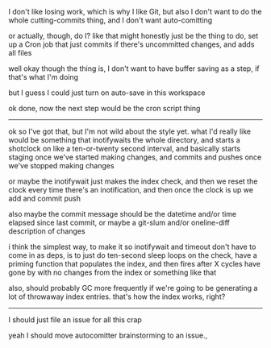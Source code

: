 I don't like losing work, which is why I like Git, but also I don't want to do the whole cutting-commits thing, and I don't want auto-comitting

or actually, though, do I? like that might honestly just be the thing to do, set up a Cron job that just commits if there's uncommitted changes, and adds all files

well okay though the thing is, I don't want to have buffer saving as a step, if that's what I'm doing

but I guess I could just turn on auto-save in this workspace

ok done, now the next step would be the cron script thing

---

ok so I've got that, but I'm not wild about the style yet. what I'd really like would be something that inotifywaits the whole directory, and starts a shotclock on like a ten-or-twenty second interval, and basically starts staging once we've started making changes, and commits and pushes once we've stopped making changes

or maybe the inotifywait just makes the index check, and then we reset the clock every time there's an inotification, and then once the clock is up we add and commit push

also maybe the commit message should be the datetime and/or time elapsed since last commit, or maybe a git-slum and/or oneline-diff description of changes


i think the simplest way, to make it so inotifywait and timeout don't have to come in as deps, is to just do ten-second sleep loops on the check, have a priming function that populates the index, and then fires after X cycles have gone by with no changes from the index or something like that

also, should probably GC more frequently if we're going to be generating a lot of throwaway index entries. that's how the index works, right?

---

I should just file an issue for all this crap

yeah I should move autocomitter brainstorming to an issue.,
